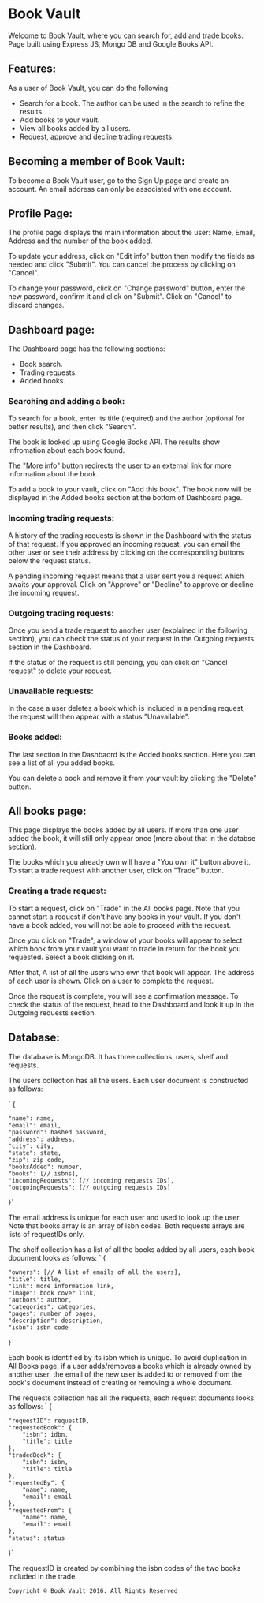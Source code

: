 Book Vault
==========

Welcome to Book Vault, where you can search for, add and trade books. Page built using Express JS, Mongo DB and Google Books API.

Features:
----------
As a user of Book Vault, you can do the following:

- Search for a book. The author can be used in the search to refine the results.
- Add books to your vault.
- View all books added by all users.
- Request, approve and decline trading requests.

Becoming a member of Book Vault:
----------
To become a Book Vault user, go to the Sign Up page and create an account. An email address can only be associated with one account.

Profile Page:
----------
The profile page displays the main information about the user: Name, Email, Address and the number of the book added.

To update your address, click on "Edit info" button then modify the fields as needed and click "Submit". You can cancel the process by clicking on "Cancel".

To change your password, click on "Change password" button, enter the new password, confirm it and click on "Submit". Click on "Cancel" to discard changes.

Dashboard page:
----------
The Dashboard page has the following sections:
- Book search.
- Trading requests.
- Added books.

### Searching and adding a book:
To search for a book, enter its title (required) and the author (optional for better results), and then click "Search".

The book is looked up using Google Books API. The results show infromation about each book found. 

The "More info" button redirects the user to an external link for more information about the book.

To add a book to your vault, click on "Add this book". The book now will be displayed in the Added books section at the bottom of Dashboard page.

### Incoming trading requests:
A history of the trading requests is shown in the Dashboard with the status of that request. If you approved an incoming request, you can email the other user or see their address by clicking on the corresponding buttons below the request status.

A pending incoming request means that a user sent you a request which awaits your approval. Click on "Approve" or "Decline" to approve or decline the incoming request.

### Outgoing trading requests:

Once you send a trade request to another user (explained in the following section), you can check the status of your request in the Outgoing requests section in the Dashboard.

If the status of the request is still pending, you can click on "Cancel request" to delete your request.

### Unavailable requests:
In the case a user deletes a book which is included in a pending request, the request will then appear with a status "Unavailable".

### Books added:

The last section in the Dashbaord is the Added books section. Here you can see a list of all you added books.

You can delete a book and remove it from your vault by clicking the "Delete" button. 

All books page:
--------------
This page displays the books added by all users. If more than one user added the book, it will still only appear once (more about that in the databse section).

The books which you already own will have a "You own it" button above it. To start a trade request with another user, click on "Trade" button.

### Creating a trade request:
To start a request, click on "Trade" in the All books page.
Note that you cannot start a request if don't have any books in your vault. If you don't have a book added, you will not be able to proceed with the request.

Once you click on "Trade", a window of your books will appear to select which book from your vault you want to trade in return for the book you requested. Select a book clicking on it.

After that, A list of all the users who own that book will appear. The address of each user is shown. Click on a user to complete the request.

Once the request is complete, you will see a confirmation message. To check the status of the request, head to the Dashboard and look it up in the Outgoing requests section.

Database:
------------

The database is MongoDB. It has three collections: users, shelf and requests.

The users collection has all the users. Each user document is constructed as follows:

`
{

    "name": name,
    "email": email,
    "password": hashed password,
    "address": address,
    "city": city,
    "state": state,
    "zip": zip code,
    "booksAdded": number,
    "books": [// isbns],
    "incomingRequests": [// incoming requests IDs],
    "outgoingRequests": [// outgoing requests IDs]
}`

The email address is unique for each user and used to look up the user.
Note that books array is an array of isbn codes.
Both requests arrays are lists of requestIDs only.

The shelf collection has a list of all the books added by all users, each book document looks as follows:
`
{

    "owners": [// A list of emails of all the users],
    "title": title,
    "link": more information link,
    "image": book cover link,
    "authors": author,
    "categories": categories,
    "pages": number of pages,
    "description": description,
    "isbn": isbn code
}`

Each book is identified by its isbn which is unique.
To avoid duplication in All Books page, if a user adds/removes a books which is already owned by another user, the email of the new user is added to or removed from the book's document instead of creating or removing a whole document.

The requests collection has all the requests, each request documents looks as follows:
`
{

    "requestID": requestID,
    "requestedBook": {
        "isbn": idbn,
        "title": title
    },
    "tradedBook": {
        "isbn": isbn,
        "title": title
    },
    "requestedBy": {
        "name": name,
        "email": email
    },
    "requestedFrom": {
        "name": name,
        "email": email
    },
    "status": status
}`

The requestID is created by combining the isbn codes of the two books included in the trade.

`Copyright © Book Vault 2016. All Rights Reserved`
